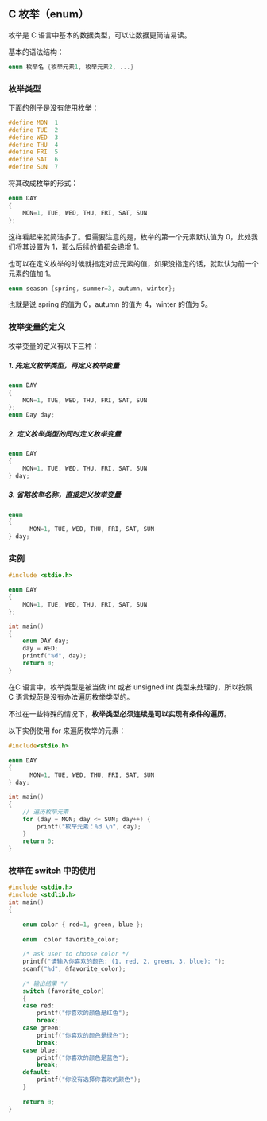 ## C 枚举（enum）

枚举是 C 语言中基本的数据类型，可以让数据更简洁易读。

基本的语法结构：

```C
enum 枚举名 {枚举元素1, 枚举元素2, ...}
```

### 枚举类型

下面的例子是没有使用枚举：

```C
#define MON  1
#define TUE  2
#define WED  3
#define THU  4
#define FRI  5
#define SAT  6
#define SUN  7
```

将其改成枚举的形式：

```C
enum DAY 
{
    MON=1, TUE, WED, THU, FRI, SAT, SUN
};
```
这样看起来就简洁多了。但需要注意的是，枚举的第一个元素默认值为 0，此处我们将其设置为 1，那么后续的值都会递增 1。

也可以在定义枚举的时候就指定对应元素的值，如果没指定的话，就默认为前一个元素的值加 1。

```C
enum season {spring, summer=3, autumn, winter};
```

也就是说 spring 的值为 0，autumn 的值为 4，winter 的值为 5。


### 枚举变量的定义

枚举变量的定义有以下三种：

##### 1. 先定义枚举类型，再定义枚举变量

```C
enum DAY 
{
    MON=1, TUE, WED, THU, FRI, SAT, SUN
};
enum Day day;
```

##### 2. 定义枚举类型的同时定义枚举变量

```C
enum DAY 
{
    MON=1, TUE, WED, THU, FRI, SAT, SUN
} day;

```

##### 3. 省略枚举名称，直接定义枚举变量

```C
enum
{
      MON=1, TUE, WED, THU, FRI, SAT, SUN
} day;
```

### 实例

```C
#include <stdio.h>

enum DAY
{
    MON=1, TUE, WED, THU, FRI, SAT, SUN
};

int main()
{
    enum DAY day;
    day = WED;
    printf("%d", day);
    return 0;
}
```


在C 语言中，枚举类型是被当做 int 或者 unsigned int 类型来处理的，所以按照 C 语言规范是没有办法遍历枚举类型的。

不过在一些特殊的情况下，**枚举类型必须连续是可以实现有条件的遍历**。

以下实例使用 for 来遍历枚举的元素：

```C
#include<stdio.h>
 
enum DAY
{
      MON=1, TUE, WED, THU, FRI, SAT, SUN
} day;

int main()
{
    // 遍历枚举元素
    for (day = MON; day <= SUN; day++) {
        printf("枚举元素：%d \n", day);
    }
    return 0;
}
```

### 枚举在 switch 中的使用

```C
#include <stdio.h>
#include <stdlib.h>
int main()
{
 
    enum color { red=1, green, blue };
 
    enum  color favorite_color;
 
    /* ask user to choose color */
    printf("请输入你喜欢的颜色: (1. red, 2. green, 3. blue): ");
    scanf("%d", &favorite_color);
 
    /* 输出结果 */
    switch (favorite_color)
    {
    case red:
        printf("你喜欢的颜色是红色");
        break;
    case green:
        printf("你喜欢的颜色是绿色");
        break;
    case blue:
        printf("你喜欢的颜色是蓝色");
        break;
    default:
        printf("你没有选择你喜欢的颜色");
    }
 
    return 0;
}
```
